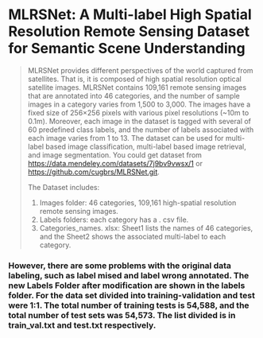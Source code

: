 # MLRSNet: A Multi-label High Spatial Resolution Remote Sensing Dataset for Semantic Scene Understanding 

> MLRSNet provides different perspectives of the world captured from satellites. That is, it is composed of high spatial resolution optical satellite images. MLRSNet contains 109,161 remote sensing images that are annotated into 46 categories, and the number of sample images in a category varies from 1,500 to 3,000. The images have a fixed size of 256×256 pixels with various pixel resolutions (~10m to 0.1m). Moreover, each image in the dataset is tagged with several of 60 predefined class labels, and the number of labels associated with each image varies from 1 to 13. The dataset can be used for multi-label based image classification, multi-label based image retrieval, and image segmentation. You could get dataset from https://data.mendeley.com/datasets/7j9bv9vwsx/1 or https://github.com/cugbrs/MLRSNet.git.
> 
> The Dataset includes:
> 1.	Images folder: 46 categories, 109,161 high-spatial resolution remote sensing images.
> 2.	Labels folders: each category has a . csv file.
> 3.	Categories_names. xlsx: Sheet1 lists the names of 46 categories, and the Sheet2 shows the associated multi-label to each category.

### However, there are some problems with the original data labeling, such as label mised and label wrong annotated. The new Labels Folder after modification are shown in the labels folder. For the data set divided into training-validation and test were 1:1. The total number of training tests is 54,588, and the total number of test sets was 54,573. The list divided is in train_val.txt and test.txt respectively.
